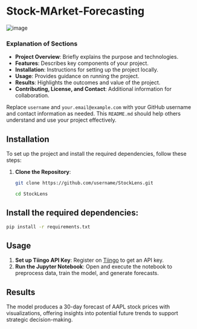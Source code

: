 # Stock-MArket-Forecasting

![image](https://github.com/user-attachments/assets/d27c446a-d642-42c8-9688-0b60282b6038)



### Explanation of Sections

- **Project Overview**: Briefly explains the purpose and technologies.
- **Features**: Describes key components of your project.
- **Installation**: Instructions for setting up the project locally.
- **Usage**: Provides guidance on running the project.
- **Results**: Highlights the outcomes and value of the project.
- **Contributing, License, and Contact**: Additional information for collaboration.

Replace `username` and `your.email@example.com` with your GitHub username and contact information as needed. This `README.md` should help others understand and use your project effectively.


## Installation

To set up the project and install the required dependencies, follow these steps:

1. **Clone the Repository**:
   ```bash
   git clone https://github.com/username/StockLens.git
   ```
    ```bash
   cd StockLens
   ```


## Install the required dependencies:
```bash
pip install -r requirements.txt
```


## Usage

1. **Set up Tiingo API Key**: Register on [Tiingo](https://www.tiingo.com/) to get an API key.
2. **Run the Jupyter Notebook**: Open and execute the notebook to preprocess data, train the model, and generate forecasts.



## Results
The model produces a 30-day forecast of AAPL stock prices with visualizations, offering insights into potential future trends to support strategic decision-making.
